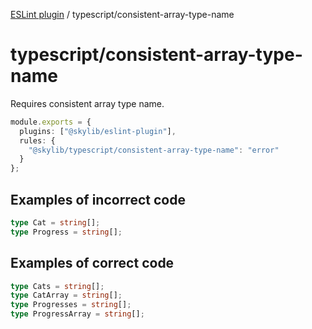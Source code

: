 [ESLint plugin](https://ilyub.github.io/eslint-plugin/) / typescript/consistent-array-type-name

# typescript/consistent-array-type-name

Requires consistent array type name.

```ts
module.exports = {
  plugins: ["@skylib/eslint-plugin"],
  rules: {
    "@skylib/typescript/consistent-array-type-name": "error"
  }
};
```

## Examples of incorrect code

```ts
type Cat = string[];
type Progress = string[];
```

## Examples of correct code

```ts
type Cats = string[];
type CatArray = string[];
type Progresses = string[];
type ProgressArray = string[];
```